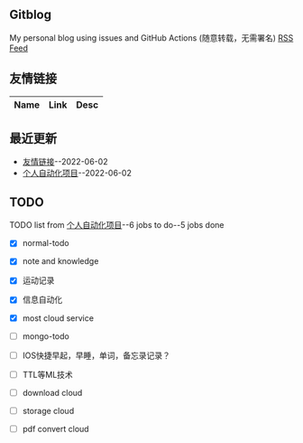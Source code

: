 ## Gitblog
My personal blog using issues and GitHub Actions (随意转载，无需署名)
[RSS Feed](https://raw.githubusercontent.com/Eloco/gitblog/master/feed.xml)
## 友情链接
| Name | Link | Desc | 
 | ---- | ---- | ---- |
## 最近更新
- [友情链接](https://github.com/Eloco/gitblog/issues/2)--2022-06-02
- [个人自动化项目](https://github.com/Eloco/gitblog/issues/1)--2022-06-02
## TODO
TODO list from [个人自动化项目](https://github.com/Eloco/gitblog/issues/1)--6 jobs to do--5 jobs done
- [x] normal-todo
- [x] note and knowledge
- [x] 运动记录
- [x] 信息自动化
- [x] most cloud service
- [ ] mongo-todo
- [ ] IOS快捷早起，早睡，单词，备忘录记录？
- [ ] TTL等ML技术
- [ ] download cloud
- [ ] storage cloud
- [ ] pdf convert cloud

